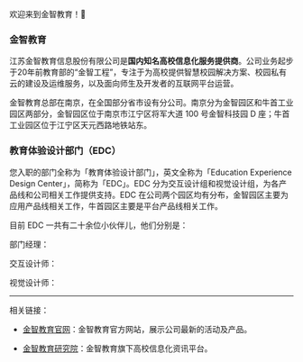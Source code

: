欢迎来到金智教育！👏

### 金智教育

江苏金智教育信息股份有限公司是**国内知名高校信息化服务提供商**。公司业务起步于20年前教育部的“金智工程”，专注于为高校提供智慧校园解决方案、校园私有云的建设及运维服务，以及面向师生及开发者的互联网平台运营。

金智教育总部在南京，在全国部分省市设有分公司。南京分为金智园区和牛首工业园区两部分，金智园区位于南京市江宁区将军大道 100 号金智科技园 D 座；牛首工业园区位于江宁区天元西路地铁站东。

### 教育体验设计部门（EDC）

您入职的部门全称为「教育体验设计部门」，英文全称为「Education Experience Design Center」，简称为「EDC」。EDC 分为交互设计组和视觉设计组，为各产品线和公司相关工作提供支持。EDC 在公司两个园区均有分布，金智园区主要为应用产品线相关工作，牛首园区主要是平台产品线相关工作。

目前 EDC 一共有二十余位小伙伴儿，他们分别是：

部门经理：

交互设计师：

视觉设计师：



***

相关链接：

- [金智教育官网](http://www.wisedu.com)：金智教育官方网站，展示公司最新的活动及产品。

- [金智教育研究院](http://yjy.wisedu.com)：金智教育旗下高校信息化资讯平台。

  ​

